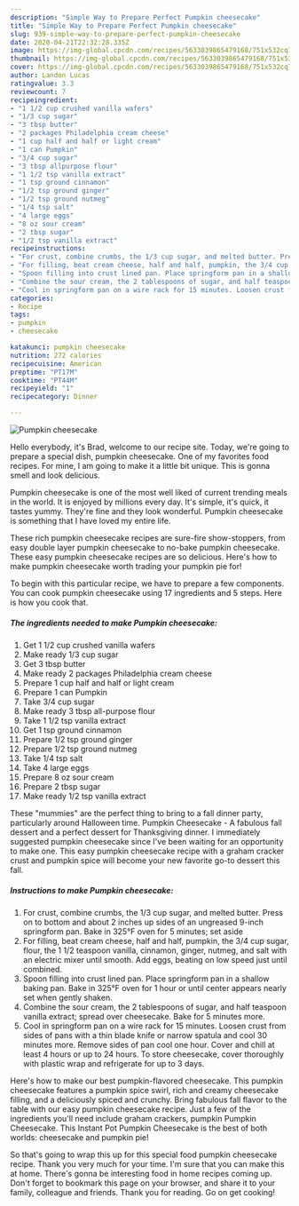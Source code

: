 ```yaml
---
description: "Simple Way to Prepare Perfect Pumpkin cheesecake"
title: "Simple Way to Prepare Perfect Pumpkin cheesecake"
slug: 939-simple-way-to-prepare-perfect-pumpkin-cheesecake
date: 2020-04-21T22:32:28.335Z
image: https://img-global.cpcdn.com/recipes/5633039865479168/751x532cq70/pumpkin-cheesecake-recipe-main-photo.jpg
thumbnail: https://img-global.cpcdn.com/recipes/5633039865479168/751x532cq70/pumpkin-cheesecake-recipe-main-photo.jpg
cover: https://img-global.cpcdn.com/recipes/5633039865479168/751x532cq70/pumpkin-cheesecake-recipe-main-photo.jpg
author: Landon Lucas
ratingvalue: 3.3
reviewcount: 7
recipeingredient:
- "1 1/2 cup crushed vanilla wafers"
- "1/3 cup sugar"
- "3 tbsp butter"
- "2 packages Philadelphia cream cheese"
- "1 cup half and half or light cream"
- "1 can Pumpkin"
- "3/4 cup sugar"
- "3 tbsp allpurpose flour"
- "1 1/2 tsp vanilla extract"
- "1 tsp ground cinnamon"
- "1/2 tsp ground ginger"
- "1/2 tsp ground nutmeg"
- "1/4 tsp salt"
- "4 large eggs"
- "8 oz sour cream"
- "2 tbsp sugar"
- "1/2 tsp vanilla extract"
recipeinstructions:
- "For crust, combine crumbs, the 1/3 cup sugar, and melted butter. Press on to bottom and about 2 inches up sides of an ungreased 9-inch springform pan. Bake in 325°F oven for 5 minutes; set aside"
- "For filling, beat cream cheese, half and half, pumpkin, the 3/4 cup sugar, flour, the 1 1/2 teaspoon vanilla, cinnamon, ginger, nutmeg, and salt with an electric mixer until smooth. Add eggs, beating on low speed just until combined."
- "Spoon filling into crust lined pan. Place springform pan in a shallow baking pan. Bake in 325°F oven for 1 hour or until center appears nearly set when gently shaken."
- "Combine the sour cream, the 2 tablespoons of sugar, and half teaspoon vanilla extract; spread over cheesecake. Bake for 5 minutes more."
- "Cool in springform pan on a wire rack for 15 minutes. Loosen crust from sides of pans with a thin blade knife or narrow spatula and cool 30 minutes more. Remove sides of pan cool one hour. Cover and chill at least 4 hours or up to 24 hours. To store cheesecake, cover thoroughly with plastic wrap and refrigerate for up to 3 days."
categories:
- Recipe
tags:
- pumpkin
- cheesecake

katakunci: pumpkin cheesecake 
nutrition: 272 calories
recipecuisine: American
preptime: "PT17M"
cooktime: "PT44M"
recipeyield: "1"
recipecategory: Dinner

---
```



![Pumpkin cheesecake](https://img-global.cpcdn.com/recipes/5633039865479168/751x532cq70/pumpkin-cheesecake-recipe-main-photo.jpg)

Hello everybody, it's Brad, welcome to our recipe site. Today, we're going to prepare a special dish, pumpkin cheesecake. One of my favorites food recipes. For mine, I am going to make it a little bit unique. This is gonna smell and look delicious.

Pumpkin cheesecake is one of the most well liked of current trending meals in the world. It is enjoyed by millions every day. It's simple, it's quick, it tastes yummy. They're fine and they look wonderful. Pumpkin cheesecake is something that I have loved my entire life.

These rich pumpkin cheesecake recipes are sure-fire show-stoppers, from easy double layer pumpkin cheesecake to no-bake pumpkin cheesecake. These easy pumpkin cheesecake recipes are so delicious. Here&#39;s how to make pumpkin cheesecake worth trading your pumpkin pie for!


To begin with this particular recipe, we have to prepare a few components. You can cook pumpkin cheesecake using 17 ingredients and 5 steps. Here is how you cook that.

<!--inarticleads1-->

##### The ingredients needed to make Pumpkin cheesecake:

1. Get 1 1/2 cup crushed vanilla wafers
1. Make ready 1/3 cup sugar
1. Get 3 tbsp butter
1. Make ready 2 packages Philadelphia cream cheese
1. Prepare 1 cup half and half or light cream
1. Prepare 1 can Pumpkin
1. Take 3/4 cup sugar
1. Make ready 3 tbsp all-purpose flour
1. Take 1 1/2 tsp vanilla extract
1. Get 1 tsp ground cinnamon
1. Prepare 1/2 tsp ground ginger
1. Prepare 1/2 tsp ground nutmeg
1. Take 1/4 tsp salt
1. Take 4 large eggs
1. Prepare 8 oz sour cream
1. Prepare 2 tbsp sugar
1. Make ready 1/2 tsp vanilla extract


These &#34;mummies&#34; are the perfect thing to bring to a fall dinner party, particularly around Halloween time. Pumpkin Cheesecake - A fabulous fall dessert and a perfect dessert for Thanksgiving dinner. I immediately suggested pumpkin cheesecake since I&#39;ve been waiting for an opportunity to make one. This easy pumpkin cheesecake recipe with a graham cracker crust and pumpkin spice will become your new favorite go-to dessert this fall. 

<!--inarticleads2-->

##### Instructions to make Pumpkin cheesecake:

1. For crust, combine crumbs, the 1/3 cup sugar, and melted butter. Press on to bottom and about 2 inches up sides of an ungreased 9-inch springform pan. Bake in 325°F oven for 5 minutes; set aside
1. For filling, beat cream cheese, half and half, pumpkin, the 3/4 cup sugar, flour, the 1 1/2 teaspoon vanilla, cinnamon, ginger, nutmeg, and salt with an electric mixer until smooth. Add eggs, beating on low speed just until combined.
1. Spoon filling into crust lined pan. Place springform pan in a shallow baking pan. Bake in 325°F oven for 1 hour or until center appears nearly set when gently shaken.
1. Combine the sour cream, the 2 tablespoons of sugar, and half teaspoon vanilla extract; spread over cheesecake. Bake for 5 minutes more.
1. Cool in springform pan on a wire rack for 15 minutes. Loosen crust from sides of pans with a thin blade knife or narrow spatula and cool 30 minutes more. Remove sides of pan cool one hour. Cover and chill at least 4 hours or up to 24 hours. To store cheesecake, cover thoroughly with plastic wrap and refrigerate for up to 3 days.


Here&#39;s how to make our best pumpkin-flavored cheesecake. This pumpkin cheesecake features a pumpkin spice swirl, rich and creamy cheesecake filling, and a deliciously spiced and crunchy. Bring fabulous fall flavor to the table with our easy pumpkin cheesecake recipe. Just a few of the ingredients you&#39;ll need include graham crackers, pumpkin Pumpkin Cheesecake. This Instant Pot Pumpkin Cheesecake is the best of both worlds: cheesecake and pumpkin pie! 

So that's going to wrap this up for this special food pumpkin cheesecake recipe. Thank you very much for your time. I'm sure that you can make this at home. There's gonna be interesting food in home recipes coming up. Don't forget to bookmark this page on your browser, and share it to your family, colleague and friends. Thank you for reading. Go on get cooking!
